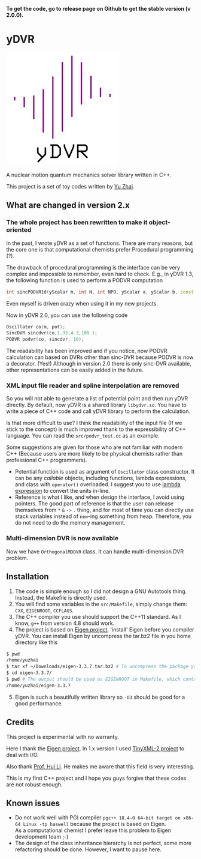 **To get the code, go to release page on Github to get the stable version (v 2.0.0).**  

# yDVR

![yDVR logo](logo.png)

A nuclear motion quantum mechanics solver library written in C++.

This project is a set of toy codes written by [Yu Zhai](http://www.zhaiyusci.net/).

## What are changed in version 2.x

### The whole project has been rewritten to make it object-oriented

In the past, I wrote yDVR as a set of functions.  There are many reasons, but the core one is that computational chemists prefer Procedural programming (?).

The drawback of procedural programming is the interface can be very complex and impossible to remember, even hard to check.  E.g., in yDVR 1.3, the following function is used to perform a PODVR computation

```cpp
int sincPODVR1d(yScalar m, int N, int NPO, yScalar a, yScalar b, const DoubleFunction1d& potential, yVector& x, yVector& E, yMatrix& wf, yMatrix& H_PODVR);
```

Even myself is driven crazy when using it in my new projects.

Now in yDVR 2.0, you can use the following code

```cpp
Oscillator co(m, pot);
SincDVR sincdvr(co,1.33,4.3,100 );
PODVR podvr(co, sincdvr, 10);
```

The readability has been improved and if you notice, now PODVR calculation can based on DVRs other than sinc-DVR because PODVR is now a decorator. (Yes!)  Although in version 2.0 there is only sinc-DVR available, other representations can be easily added in the future.

### XML input file reader and spline interpolation are removed

So you will not able to generate a list of potential point and then run yDVR directly.  By default, now yDVR is a shared library `libydvr.so`.  You have to write a piece of C++ code and call yDVR library to perform the calculation.

Is that more difficult to use?  I think the readability of the input file (If we stick to the concept) is much improved thank to the expressibility of C++ language.  You can read the `src/podvr_test.cc` as an example.

Some suggestions are given for those who are not familiar with modern C++ (Because users are more likely to be physical chemists rather than professional C++ programmers).

+ Potential function is used as argument of `Oscillator` class constructor.  It can be any *callable* objects, including functions, lambda expressions, and class with `operator()` overloaded.  I suggest you to use [lambda expression](https://en.cppreference.com/w/cpp/language/lambda) to convert the units in-line.  
+ Reference is what I like, and when design the interface, I avoid using pointers.  The good part of reference is that the user can release themselves from `*` `&` `->` `.` thing, and for most of time you can directly use stack variables instead of `new`-ing something from heap.  Therefore, you do not need to do the memory management.

### Multi-dimension DVR is now available

Now we have `OrthogonalMDDVR` class.  It can handle multi-dimension DVR problem.  

## Installation

1. The code is simple enough so I did not design a GNU Autotools thing.  
Instead, the Makefile is directly used.
2. You will find some variables in the `src/Makefile`, simply change them:
`CXX`, `EIGENROOT`, `CCFLAGS`.
3. The C++ compiler you use should support the C++11 standard.
As I know, `g++` from version 4.8 should work.
4. The project is based on [Eigen project](http://eigen.tuxfamily.org/index.php?title=Main_Page), 'install' Eigen before you compiler yDVR.  You can install Eigen by uncompress the tar.bz2 file in you home directory like this
```sh
$ pwd
/home/yuzhai
$ tar xf ~/Downloads/eigen-3.3.7.tar.bz2 # To uncompress the package you download from Eigen website
$ cd eigen-3.3.7/
$ pwd # The output should be used as EIGENROOT in Makefile, which contains `Eigen` directory
/home/yuzhai/eigen-3.3.7
```
5. Eigen is such a beautifully written library so `-O3` should be good for a good performance.

## Credits

This project is experimental with no warranty.

Here I thank the [Eigen project](http://eigen.tuxfamily.org/index.php?title=Main_Page). In 1.x version I used [TinyXML-2 project](http://www.grinninglizard.com/tinyxml2/index.html) to deal with I/O.

Also thank [Prof. Hui Li](http://huiligroup.org/).  He makes me aware that this field is very interesting.

This is my first C++ project and I hope you guys forgive that these codes are not robust enough.

## Known issues
+ Do not work well with PGI compiler `pgc++ 18.4-0 64-bit target on x86-64 Linux -tp haswell` because the project is based on Eigen.  
As a computational chemist I prefer leave this problem to Eigen development team ;-)
+ The design of the class inheritance hierarchy is not perfect, some more refactoring should be done.  However, I want to pause here.

